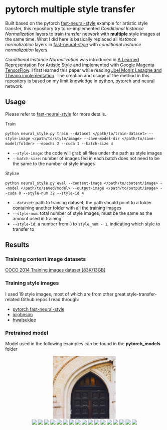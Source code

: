 # pytorch multiple style transfer

Built based on the pytorch [fast-neural-style](https://github.com/pytorch/examples/tree/master/fast_neural_style) example for artistic style transfer, this repository try to re-implemented *Conditional Instance Normalization* layers to train transfer network with **multiple** style images at the same time. What I did here is basically replaced all *instance normalization* layers in [fast-neural-style](https://github.com/pytorch/examples/tree/master/fast_neural_style) with *conditional instance normalization* layers

*Conditional Instance Normalization* was introduced in [A Learned Representation For Artistic Style](https://arxiv.org/abs/1610.07629) and implemented with [Google Magenta TensorFlow](https://github.com/tensorflow/magenta/tree/master/magenta/models/image_stylization). I first learned this paper while reading [Joel Moniz Lasagne and Theano implementation](https://github.com/joelmoniz/gogh-figure). The creation and usage of the method in this repository is based on my limit knowledge in python, pytorch and neural network. 

## Usage

Please refer to [fast-neural-style](https://github.com/pytorch/examples/tree/master/fast_neural_style) for more details. 

Train
```
python neural_style.py train --dataset </path/to/train-dataset> --style-image </path/to/style/image> --save-model-dir </path/to/save-model/folder> --epochs 2 --cuda 1 --batch-size 4
```
* `--style-image`: the code will grab all files under the path as style images
* `--batch-size`: number of images fed in each batch does not need to be the same to the number of style images

Stylize 
```
python neural_style.py eval --content-image </path/to/content/image> --model </path/to/saved/model> --output-image </path/to/output/image> --cuda 0 --style-num 32 --style-id 4
```
* `--dataset`: path to training dataset, the path should point to a folder containing another folder with all the training images
* `--style-num`: total number of style images, must be the same as the amount used in training
* `--style-id`: a number from `0` to `style_num - 1`, indicating which style to transfer to


## Results

### Training content image datasets

[COCO 2014 Training images dataset [83K/13GB]](http://images.cocodataset.org/zips/train2014.zip)

### Training style images

I used 19 style images, most of which are from other great style-transfer-related Github repos I read through:
* [pytorch fast-neural-style](https://github.com/pytorch/examples/tree/master/fast_neural_style/images/style-images)
* [jcjohnson](https://github.com/jcjohnson/fast-neural-style/tree/master/images/styles)
* [hwalsuklee](https://github.com/hwalsuklee/tensorflow-style-transfer/tree/master/images)

### Pretrained model

Model used in the following examples can be found in the **pytorch_models** folder

<div align='center'>
  <img src='images/content_images/amber.jpg' height="200px">
</div>

<div align='center'>
  <img src='output/amber_style0.jpg' height="200px">
  <img src='output/amber_style1.jpg' height="200px">
  <img src='output/amber_style2.jpg' height="200px">
  <img src='output/amber_style3.jpg' height="200px">
  <img src='output/amber_style4.jpg' height="200px">
  <img src='output/amber_style5.jpg' height="200px">
  <img src='output/amber_style6.jpg' height="200px">
  <img src='output/amber_style7.jpg' height="200px">
  <img src='output/amber_style8.jpg' height="200px">
  <img src='output/amber_style9.jpg' height="200px">
  <img src='output/amber_style10.jpg' height="200px">
  <img src='output/amber_style11.jpg' height="200px">
  <img src='output/amber_style12.jpg' height="200px">
  <img src='output/amber_style13.jpg' height="200px">
  <img src='output/amber_style14.jpg' height="200px">
  <img src='output/amber_style15.jpg' height="200px">
  <img src='output/amber_style16.jpg' height="200px">
</div>
